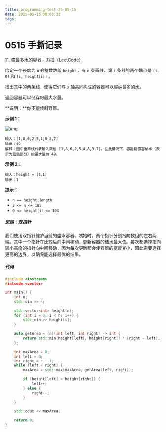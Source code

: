 ```yaml
---
title: programming-test-25-05-15
date: 2025-05-15 00:03:32
tags:
---
```


# 0515 手撕记录

[11. 盛最多水的容器 - 力扣（LeetCode）](https://leetcode.cn/problems/container-with-most-water/)

给定一个长度为 `n` 的整数数组 `height` 。有 `n` 条垂线，第 `i` 条线的两个端点是 `(i, 0)` 和 `(i, height[i])` 。

找出其中的两条线，使得它们与 `x` 轴共同构成的容器可以容纳最多的水。

返回容器可以储存的最大水量。

**说明：**你不能倾斜容器。



**示例 1：**

![img](https://aliyun-lc-upload.oss-cn-hangzhou.aliyuncs.com/aliyun-lc-upload/uploads/2018/07/25/question_11.jpg)

```
输入：[1,8,6,2,5,4,8,3,7]
输出：49 
解释：图中垂直线代表输入数组 [1,8,6,2,5,4,8,3,7]。在此情况下，容器能够容纳水（表示为蓝色部分）的最大值为 49。
```

**示例 2：**

```
输入：height = [1,1]
输出：1
```

 

**提示：**

- `n == height.length`
- `2 <= n <= 105`
- `0 <= height[i] <= 104`



##### 思路：双指针

我们使用双指针维护当前的盛水容器。初始时，两个指针分别指向数组的左右两端。其中一个指针在比较后向中间移动，更新容器的储水最大值。每次都选择指向较小高度的指针向中间移动，因为每次更新都会使容器的宽度变小，因此需要选择更高的边界，以确保能选择最优的结果。



##### 代码

```cpp
#include <iostream>
#inlcude <vector>

int main() {
    int n;
    std::cin >> n;

    std::vector<int> height(n);
    for (int i = 0; i < n; i++) {
        std::cin >> height[i];
    }

    auto getArea = [&](int left, int right) -> int {
        return std::min(height[left], height[right]) * (right - left);
    };

    int maxArea = 0;
    int left = 0;
    int right = n - 1;
    while (left < right) {
        maxArea = std::max(maxArea, getArea(left, right));

        if (height[left] < height[right]) {
            left++;
        } else {
            right--;
        }
    }

    std::cout << maxArea;

    return 0;
}
```

